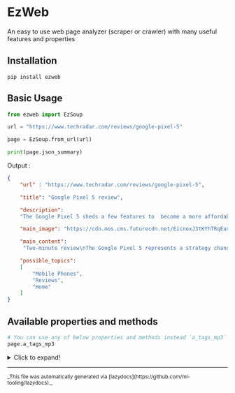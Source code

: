 # EzWeb
 An easy to use web page analyzer (scraper or crawler) with many useful features and properties
 
## Installation
```
pip install ezweb
```
## Basic Usage
```python
from ezweb import EzSoup

url = "https://www.techradar.com/reviews/google-pixel-5"

page = EzSoup.from_url(url)

print(page.json_summary)
```
Output :
```json
{
    "url" : "https://www.techradar.com/reviews/google-pixel-5",

    "title": "Google Pixel 5 review",

    "description": 
    "The Google Pixel 5 sheds a few features to  become a more affordable and compact phone that still takes great photos at a competitive price.",

    "main_image": "https://cdn.mos.cms.futurecdn.net/EicnoxJ3tKYhTRqEauB6RU-1200-80.jpg",

    "main_content":
     "Two-minute review\nThe Google Pixel 5 represents a strategy change for the tech giant: the phone does", // [And more ...]

    "possible_topics": 
    [
        "Mobile Phones",
        "Reviews",
        "Home"
    ]
}
```


## Available properties and methods
 ```python
 # You can use any of below properties and methods instead `a_tags_mp3`
 page.a_tags_mp3
 ```
<details>

<summary>Click to expand!</summary>


#### <kbd>property</kbd> a_tag_hrefs





---

#### <kbd>property</kbd> a_tag_texts





---

#### <kbd>property</kbd> a_tags_mp3





---

#### <kbd>property</kbd> a_tags_rar





---

#### <kbd>property</kbd> a_tags_with_href





---

#### <kbd>property</kbd> article_tag

returns an article tag which has the most text length 

---

#### <kbd>property</kbd> children

returns a list of `EzSoup` instances from `self.important_hrefs` ##### using `ThreadPoolExecutor` to crawl children much faster than normal `for` loop 

---

#### <kbd>property</kbd> favicon_href





---

#### <kbd>property</kbd> important_a_tags

returns `a` tags that includes header (h2, h3) inside or `a` tags inside headers or elements with class `item` or `post` I call these important becuase they're most likely to be crawlable contentful webpages 

---

#### <kbd>property</kbd> important_hrefs





---

#### <kbd>property</kbd> json_summary





---

#### <kbd>property</kbd> main_html





---

#### <kbd>property</kbd> main_image_src





---

#### <kbd>property</kbd> main_text





---

#### <kbd>property</kbd> meta_article_modified_time





---

#### <kbd>property</kbd> meta_article_published_time





---

#### <kbd>property</kbd> meta_description





---

#### <kbd>property</kbd> meta_image_src





---

#### <kbd>property</kbd> possible_topic_names

returns possible topic/breadcrump names of webpage ### values can be unreliable since they aren't generated with NLP methods yet . 

---

#### <kbd>property</kbd> summary_dict





---

#### <kbd>property</kbd> text





---

#### <kbd>property</kbd> title

usually the `<h1>` tag content of a web page is cleaner than original page `<title>` text so if the h1 or h2 text is similar to the title  it is better to return it instead of original title text 

---

#### <kbd>property</kbd> title_tag_text







---

### <kbd>method</kbd> `from_url`

```python
from_url(url: str)
```





---

### <kbd>method</kbd> `get_important_children_soups`

```python
get_important_children_soups(multithread: bool = True, limit: int = None)
```

returns a list of `EzSoup` instances from `self.important_hrefs`  ## Parameters : 
--- `multithread` : True by default , using `ThreadPoolExecutor` to crawl children much faster 
--- `limit`: limit children count that will be crawled 

---

### <kbd>method</kbd> `save_content_summary_html`

```python
save_content_summary_html(path: str = None)
```





---

### <kbd>method</kbd> `save_content_summary_json`

```python
save_content_summary_json(path: str = None)
```





---

### <kbd>method</kbd> `save_content_summary_txt`

```python
save_content_summary_txt(path: str = None)
```

</details>

---

<sub>
_This file was automatically generated via [lazydocs](https://github.com/ml-tooling/lazydocs)._
</sub>

